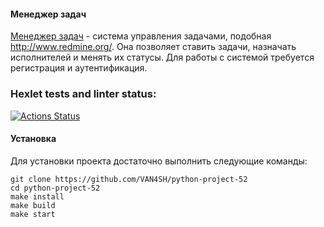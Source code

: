 #### Менеджер задач

[Менеджер задач](https://python-project-52-u947.onrender.com) - система управления задачами, подобная http://www.redmine.org/. Она позволяет ставить задачи, назначать исполнителей и менять их статусы. Для работы с системой требуется регистрация и аутентификация.

### Hexlet tests and linter status:
[![Actions Status](https://github.com/VAN4SH/python-project-52/actions/workflows/hexlet-check.yml/badge.svg)](https://github.com/VAN4SH/python-project-52/actions)

#### Установка

Для установки проекта достаточно выполнить следующие команды:

```
git clone https://github.com/VAN4SH/python-project-52
cd python-project-52
make install
make build
make start
```
